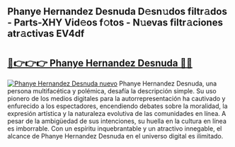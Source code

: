 ## Phanye Hernandez Desnuda D𝚎sn𝚞dos filtr𝚊dos - Parts-XHY Vid𝚎os f𝚘tos - N𝚞evas filtr𝚊ciones atr𝚊ctivas EV4df

# <h2><a href="http://mb5ogio.tromn.icu/?c=Phanye+Hernandez+Desnuda">🔗👉👉👉 Phanye Hernandez Desnuda 🔗🔗</a></h2>

[![Phanye Hernandez Desnuda nuevo](https://i.imgur.com/pEAQMta.gif)](http://mb5ogio.tromn.icu/?c=Phanye+Hernandez+Desnuda)
Phanye Hernandez Desnuda, una persona multifacética y polémica, desafía la descripción simple. Su uso pionero de los medios digitales para la autorrepresentación ha cautivado y enfurecido a los espectadores, encendiendo debates sobre la moralidad, la expresión artística y la naturaleza evolutiva de las comunidades en línea. A pesar de la ambigüedad de sus intenciones, su huella en la cultura en línea es imborrable. Con un espíritu inquebrantable y un atractivo innegable, el alcance de Phanye Hernandez Desnuda en el universo digital es ilimitado.

